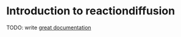 # Introduction to reactiondiffusion

TODO: write [great documentation](http://jacobian.org/writing/what-to-write/)
